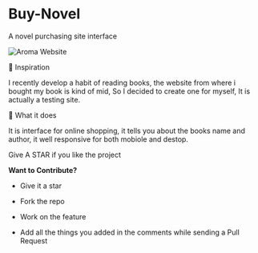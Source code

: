 # Buy-Novel
A novel purchasing site interface

![Aroma Website](https://i.ibb.co/rkYMfdP/Laptop.png)

🔰 Inspiration

I recently develop a habit of reading books, the website from where i bought my book is kind of mid, So I decided to create one for myself, It is actually a testing site.

🔰 What it does

It is interface for online shopping, it tells you about the books name and author, it well responsive for both mobiole and destop.

Give A STAR if you like the project


**Want to Contribute?**


- Give it a star

- Fork the repo

- Work on the feature

- Add all the things you added in the comments while sending a Pull Request
